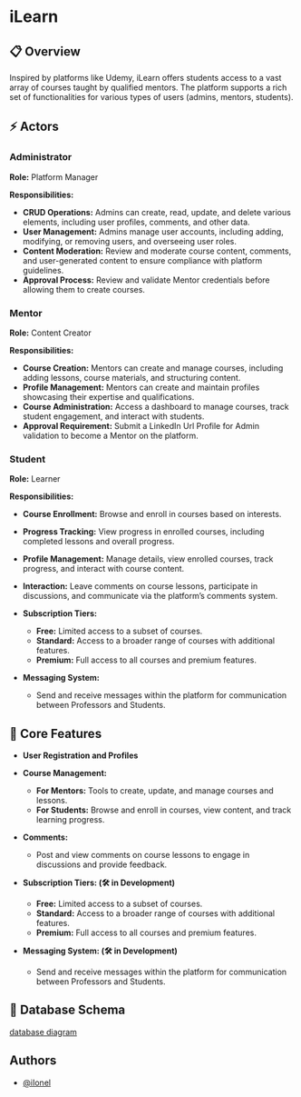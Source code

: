 # iLearn
## 📋 Overview

Inspired by platforms like Udemy, iLearn offers students access to a vast array of courses taught by qualified mentors. The platform supports a rich set of functionalities for various types of users (admins, mentors, students).

## ⚡ Actors
### Administrator

**Role:** Platform Manager

**Responsibilities:**
- **CRUD Operations:** Admins can create, read, update, and delete various elements, including user profiles, comments, and other data.
- **User Management:** Admins manage user accounts, including adding, modifying, or removing users, and overseeing user roles.
- **Content Moderation:** Review and moderate course content, comments, and user-generated content to ensure compliance with platform guidelines.
- **Approval Process:** Review and validate Mentor credentials before allowing them to create courses.

### Mentor

**Role:** Content Creator

**Responsibilities:**
- **Course Creation:** Mentors can create and manage courses, including adding lessons, course materials, and structuring content.
- **Profile Management:** Mentors can create and maintain profiles showcasing their expertise and qualifications.
- **Course Administration:** Access a dashboard to manage courses, track student engagement, and interact with students.
- **Approval Requirement:** Submit a LinkedIn Url Profile for Admin validation to become a Mentor on the platform.

### Student

**Role:** Learner

**Responsibilities:**
- **Course Enrollment:** Browse and enroll in courses based on interests.
- **Progress Tracking:** View progress in enrolled courses, including completed lessons and overall progress.
- **Profile Management:** Manage details, view enrolled courses, track progress, and interact with course content.
- **Interaction:** Leave comments on course lessons, participate in discussions, and communicate via the platform’s comments system.

- **Subscription Tiers:**
  - **Free:** Limited access to a subset of courses.
  - **Standard:** Access to a broader range of courses with additional features.
  - **Premium:** Full access to all courses and premium features.

- **Messaging System:** 
  - Send and receive messages within the platform for communication between Professors and Students.

## 🎯 Core Features

- **User Registration and Profiles**

- **Course Management:**
  - **For Mentors:** Tools to create, update, and manage courses and lessons.
  - **For Students:** Browse and enroll in courses, view content, and track learning progress.

- **Comments:** 
  - Post and view comments on course lessons to engage in discussions and provide feedback.

- **Subscription Tiers: (🛠️ in Development)**  
  - **Free:** Limited access to a subset of courses.
  - **Standard:** Access to a broader range of courses with additional features.
  - **Premium:** Full access to all courses and premium features.

- **Messaging System: (🛠️ in Development)** 
  - Send and receive messages within the platform for communication between Professors and Students.


## 🔧 Database Schema
[database diagram](https://drive.google.com/file/d/1SB8UDyMp4gyX9FvfD0wBZHD-sScMW1kz/view)



## Authors

- [@iIonel](https://gitlab.com/iIonel)



